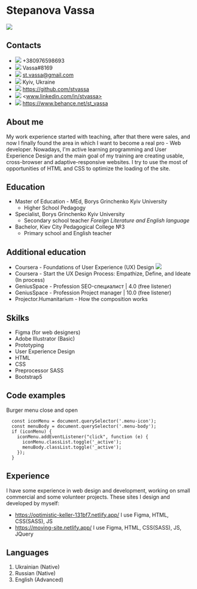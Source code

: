 #  **Stepanova Vassa** 
![](rsschool-cv\img\Avatar-mini.jpg)

## Contacts
* ![](rsschool-cv\img\Phone.svg) +380976598693  
* ![](rsschool-cv\img\Discord.svg) Vassa#8169  
* ![](rsschool-cv\img\Email.svg) st.vassa@gmail.com  
* ![](rsschool-cv\img\Location.svg) Kyiv, Ukraine  
* ![](rsschool-cv\img\GitHub.svg) <https://github.com/stvassa>  
* ![](rsschool-cv\img\Li.svg) <www.linkedin.com/in/stvassa> 
* ![](rsschool-cv\img\Be.svg) <https://www.behance.net/st_vassa>  


## About me
My work experience started with teaching, after that there were sales, and now I finally found the area in which I want to become a real pro - Web developer.
Nowadays, I'm active learning programming and User Experience Design and the main goal of my training are creating usable, cross-browser and adaptive-responsive websites. I try to use the most of opportunities of HTML and CSS to optimize the loading of the site.


## Education
* Master of Education - MEd, Borys Grinchenko Kyiv University
  * Higher School Pedagogy
* Specialist, Borys Grinchenko Kyiv University
  * Secondary school teacher *Foreign Literature and English language*
* Bachelor, Kiev City Pedagogical College №3 
  * Primary school and English teacher 


## Additional education
* Coursera - Foundations of User Experience (UX) Design 
  ![](rsschool-cv\img\Certificate.png)
* Coursera - Start the UX Design Process: Empathize, Define, and Ideate (In process)
* GeniusSpace - Profession SEO-специалист | 4.0 (free listener)
* GeniusSpace - Profession Project manager | 10.0 (free listener)
* Projector.Humanitarium - How the composition works


## Skilks
* Figma (for web designers)
* Adobe Illustrator (Basic)  
* Prototyping 
* User Experience Design  
* HTML  
* CSS  
* Preprocessor SASS  
* Bootstrap5  


## Code examples
Burger menu close and open

```
  const iconMenu = document.querySelector('.menu-icon');
  const menuBody = document.querySelector('.menu-body');
  if (iconMenu) {
    iconMenu.addEventListener("click", function (e) {
      iconMenu.classList.toggle('_active');
      menuBody.classList.toggle('_active');
    });
  }
```


## Experience
I have some experience in web design and development, working on small commercial and some volunteer projects.
These sites I design and developed by myself:
* <https://optimistic-keller-131bf7.netlify.app/> I use Figma, HTML, CSS(SASS), JS
* <https://moving-site.netlify.app/> I use Figma, HTML, CSS(SASS), JS, JQuery 


## Languages
1. Ukrainian (Native)
2. Russian (Native)
3. English (Advanced)

